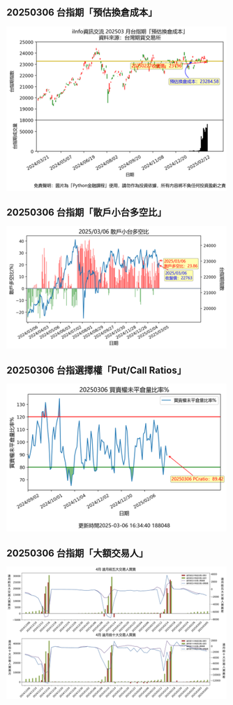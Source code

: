 ## 20250306 台指期「預估換倉成本」
![](images/txfcost.png)

## 20250306 台指期「散戶小台多空比」
![](images/bbiri.png)

## 20250306 台指選擇權「Put/Call Ratios」
![](images/pcratio.png)

## 20250306 台指期「大額交易人」
![](images/blocktrade.png)

